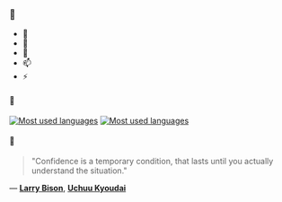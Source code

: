 ### 👋

- 🔭
- 🌱
- 💬
- 📫
- ⚡

#### 🧏

[![Most used languages](https://github-readme-stats-aynah.vercel.app/api/top-langs/?username=aynh&theme=solarized-dark&langs_count=6&layout=compact&hide_title=true)](https://github.com/anuraghazra/github-readme-stats#gh-dark-mode-only)
[![Most used languages](https://github-readme-stats-aynah.vercel.app/api/top-langs/?username=aynh&theme=solarized-light&langs_count=6&layout=compact&hide_title=true)](https://github.com/anuraghazra/github-readme-stats#gh-light-mode-only)

#### 💬

> "Confidence is a temporary condition, that lasts until you actually understand the situation."

&mdash; [**Larry Bison**](https://myanimelist.net/character.php?q=Larry%20Bison&cat=character), [**Uchuu Kyoudai**](https://myanimelist.net/search/all?q=Uchuu%20Kyoudai&cat=all)
